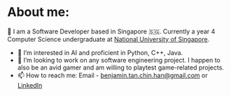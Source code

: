 # About me:

👋 I am a Software Developer based in Singapore :singapore:. Currently a year 4 Computer Science undergraduate at [National University of Singapore](nus.edu.sg).

- 👀 I’m interested in AI and proficient in Python, C++, Java.
- 💞️ I’m looking to work on any software engineering project. I happen to also be an avid gamer and am willing to playtest game-related projects.
- 📫 How to reach me: Email - benjamin.tan.chin.han@gmail.com or [LinkedIn](https://www.linkedin.com/in/benjamin-tan-2b441722b/)

<!---
BenjaminTan99/BenjaminTan99 is a ✨ special ✨ repository because its `README.md` (this file) appears on your GitHub profile.
You can click the Preview link to take a look at your changes.
--->
